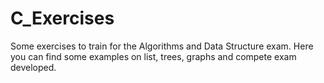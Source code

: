 # C_Exercises
Some exercises to train for the Algorithms and Data Structure exam.
Here you can find some examples on list, trees, graphs and compete exam developed.

